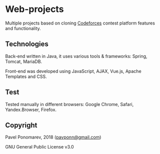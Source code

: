 # Web-projects

Multiple projects based on cloning [Codeforces](http://http://codeforces.com) contest platform features and functionality.

## Technologies
Back-end written in Java, it uses various tools & frameworks: Spring, Tomcat, MariaDB.

Front-end was developed using JavaScript, AJAX, Vue.js, Apache Templates and CSS. 

## Test
Tested manually in different browsers: Google Chrome, Safari, Yandex.Browser, Firefox.

## Copyright
Pavel Ponomarev, 2018 (pavponn@gmail.com)

GNU General Public License v3.0
